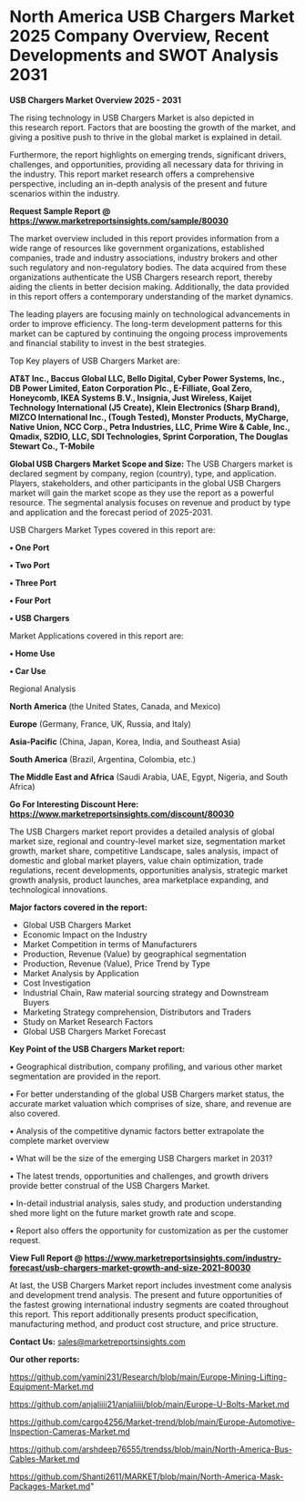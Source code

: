 # North America USB Chargers Market 2025 Company Overview, Recent Developments and SWOT Analysis 2031

<Strong> USB Chargers Market Overview 2025 - 2031</strong>

The rising technology in USB Chargers Market is also depicted in this research report. Factors that are boosting the growth of the market, and giving a positive push to thrive in the global market is explained in detail.

Furthermore, the report highlights on emerging trends, significant drivers, challenges, and opportunities, providing all necessary data for thriving in the industry. This report market research offers a comprehensive perspective, including an in-depth analysis of the present and future scenarios within the industry.

<strong>Request Sample Report @ <a href=https://www.marketreportsinsights.com/sample/80030>https://www.marketreportsinsights.com/sample/80030</a></strong>

The market overview included in this report provides information from a wide range of resources like government organizations, established companies, trade and industry associations, industry brokers and other such regulatory and non-regulatory bodies. The data acquired from these organizations authenticate the USB Chargers research report, thereby aiding the clients in better decision making. Additionally, the data provided in this report offers a contemporary understanding of the market dynamics.

The leading players are focusing mainly on technological advancements in order to improve efficiency. The long-term development patterns for this market can be captured by continuing the ongoing process improvements and financial stability to invest in the best strategies.

Top Key players of USB Chargers Market are:

<strong>AT&T Inc., Baccus Global LLC, Bello Digital, Cyber Power Systems, Inc., DB Power Limited, Eaton Corporation Plc., E-Filliate, Goal Zero, Honeycomb, IKEA Systems B.V., Insignia, Just Wireless, Kaijet Technology International (J5 Create), Klein Electronics (Sharp Brand), MIZCO International Inc., (Tough Tested), Monster Products, MyCharge, Native Union, NCC Corp., Petra Industries, LLC, Prime Wire & Cable, Inc., Qmadix, S2DIO, LLC, SDI Technologies, Sprint Corporation, The Douglas Stewart Co., T-Mobile</strong>

<strong><b>Global USB Chargers Market Scope and Size:</b></strong>
The USB Chargers market is declared segment by company, region (country), type, and application. Players, stakeholders, and other participants in the global USB Chargers market will gain the market scope as they use the report as a powerful resource. The segmental analysis focuses on revenue and product by type and application and the forecast period of 2025-2031.

USB Chargers Market Types covered in this report are:

<strong>• One Port

• Two Port

• Three Port

• Four Port

• USB Chargers</strong>

Market Applications covered in this report are:

<strong>• Home Use

• Car Use</strong> 

Regional Analysis

<strong>North America</strong> (the United States, Canada, and Mexico)

<strong>Europe</strong> (Germany, France, UK, Russia, and Italy)

<strong>Asia-Pacific</strong> (China, Japan, Korea, India, and Southeast Asia)

<strong>South America</strong> (Brazil, Argentina, Colombia, etc.)

<strong>The Middle East and Africa</strong> (Saudi Arabia, UAE, Egypt, Nigeria, and South Africa)

<strong>Go For Interesting Discount Here: <a href=https://www.marketreportsinsights.com/discount/80030>https://www.marketreportsinsights.com/discount/80030</a></strong>

The USB Chargers market report provides a detailed analysis of global market size, regional and country-level market size, segmentation market growth, market share, competitive Landscape, sales analysis, impact of domestic and global market players, value chain optimization, trade regulations, recent developments, opportunities analysis, strategic market growth analysis, product launches, area marketplace expanding, and technological innovations.

<strong><b>Major factors covered in the report:</b></strong>
<ul>
  <li>Global USB Chargers Market </li>
  <li>Economic Impact on the Industry</li>
  <li>Market Competition in terms of Manufacturers</li>
  <li>Production, Revenue (Value) by geographical segmentation</li>
  <li>Production, Revenue (Value), Price Trend by Type</li>
  <li>Market Analysis by Application</li>
  <li>Cost Investigation</li>
  <li>Industrial Chain, Raw material sourcing strategy and Downstream Buyers</li>
  <li>Marketing Strategy comprehension, Distributors and Traders</li>
  <li>Study on Market Research Factors</li>
  <li>Global USB Chargers Market Forecast</li>
</ul>

<strong><b>Key Point of the USB Chargers Market report:</b></strong>

• Geographical distribution, company profiling, and various other market segmentation are provided in the report.

• For better understanding of the global USB Chargers market status, the accurate market valuation which comprises of size, share, and revenue are also covered.

• Analysis of the competitive dynamic factors better extrapolate the complete market overview

• What will be the size of the emerging USB Chargers market in 2031?

• The latest trends, opportunities and challenges, and growth drivers provide better construal of the USB Chargers Market.

• In-detail industrial analysis, sales study, and production understanding shed more light on the future market growth rate and scope.

• Report also offers the opportunity for customization as per the customer request.

<strong><b>View Full Report @ <a href=https://www.marketreportsinsights.com/industry-forecast/usb-chargers-market-growth-and-size-2021-80030>https://www.marketreportsinsights.com/industry-forecast/usb-chargers-market-growth-and-size-2021-80030</a></b></strong>


At last, the USB Chargers Market report includes investment come analysis and development trend analysis. The present and future opportunities of the fastest growing international industry segments are coated throughout this report. This report additionally presents product specification, manufacturing method, and product cost structure, and price structure.

<strong>Contact Us:</strong>
sales@marketreportsinsights.com

<strong>Our other reports:</strong>

<a href=https://github.com/yamini231/Research/blob/main/Europe-Mining-Lifting-Equipment-Market.md>https://github.com/yamini231/Research/blob/main/Europe-Mining-Lifting-Equipment-Market.md</a>

<a href=https://github.com/anjaliiii21/anjaliiii/blob/main/Europe-U-Bolts-Market.md>https://github.com/anjaliiii21/anjaliiii/blob/main/Europe-U-Bolts-Market.md</a>

<a href=https://github.com/cargo4256/Market-trend/blob/main/Europe-Automotive-Inspection-Cameras-Market.md>https://github.com/cargo4256/Market-trend/blob/main/Europe-Automotive-Inspection-Cameras-Market.md</a>

<a href=https://github.com/arshdeep76555/trendss/blob/main/North-America-Bus-Cables-Market.md>https://github.com/arshdeep76555/trendss/blob/main/North-America-Bus-Cables-Market.md</a>

<a href=https://github.com/Shanti2611/MARKET/blob/main/North-America-Mask-Packages-Market.md>https://github.com/Shanti2611/MARKET/blob/main/North-America-Mask-Packages-Market.md</a>"
